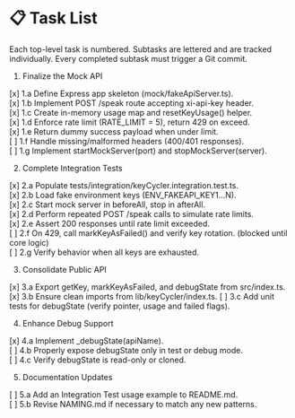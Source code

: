 # 📋 Task List

Each top-level task is numbered. Subtasks are lettered and are tracked individually. Every completed subtask must trigger a Git commit.

1. Finalize the Mock API

[x] 1.a Define Express app skeleton (mock/fakeApiServer.ts).  
[x] 1.b Implement POST /speak route accepting xi-api-key header.  
[x] 1.c Create in-memory usage map and resetKeyUsage() helper.  
[x] 1.d Enforce rate limit (RATE_LIMIT = 5), return 429 on exceed.  
[x] 1.e Return dummy success payload when under limit.  
[ ] 1.f Handle missing/malformed headers (400/401 responses).  
[ ] 1.g Implement startMockServer(port) and stopMockServer(server).

2. Complete Integration Tests

[x] 2.a Populate tests/integration/keyCycler.integration.test.ts.  
[x] 2.b Load fake environment keys (ENV_FAKEAPI_KEY1…N).  
[x] 2.c Start mock server in beforeAll, stop in afterAll.  
[x] 2.d Perform repeated POST /speak calls to simulate rate limits.  
[x] 2.e Assert 200 responses until rate limit exceeded.  
[ ] 2.f On 429, call markKeyAsFailed() and verify key rotation. (blocked until core logic)  
[ ] 2.g Verify behavior when all keys are exhausted.

3. Consolidate Public API

[x] 3.a Export getKey, markKeyAsFailed, and debugState from src/index.ts.  
[x] 3.b Ensure clean imports from lib/keyCycler/index.ts.
[ ] 3.c Add unit tests for debugState (verify pointer, usage and failed flags).

4. Enhance Debug Support

[x] 4.a Implement _debugState(apiName).  
[ ] 4.b Properly expose debugState only in test or debug mode.  
[ ] 4.c Verify debugState is read-only or cloned.

5. Documentation Updates

[ ] 5.a Add an Integration Test usage example to README.md.  
[ ] 5.b Revise NAMING.md if necessary to match any new patterns.